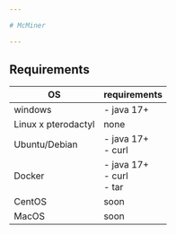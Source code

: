 ```yaml
---

# McMiner

---
```


## Requirements
| OS | requirements | 
|---------|----------|
| windows | - java 17+ |
| Linux x pterodactyl | none |
| Ubuntu/Debian | - java 17+ <br> - curl
| Docker | - java 17+ <br> - curl <br> - tar |
| CentOS | soon |
| MacOS | soon |
